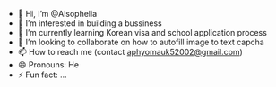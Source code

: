 - 👋 Hi, I’m @Alsophelia
- 👀 I’m interested in building a bussiness
- 🌱 I’m currently learning Korean visa and school application process
- 💞️ I’m looking to collaborate on how to autofill image to text capcha
- 📫 How to reach me (contact aphyomauk52002@gmail.com)
- 😄 Pronouns: He
- ⚡ Fun fact: ...

<!---
Alsophelia/Alsophelia is a ✨ special ✨ repository because its `README.md` (this file) appears on your GitHub profile.
You can click the Preview link to take a look at your changes.
--->
